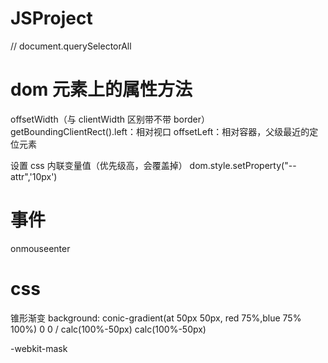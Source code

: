 # JSProject

// document.querySelectorAll

# dom 元素上的属性方法

offsetWidth（与 clientWidth 区别带不带 border）
getBoundingClientRect().left：相对视口
offsetLeft：相对容器，父级最近的定位元素

设置 css 内联变量值（优先级高，会覆盖掉）
dom.style.setProperty("--attr",'10px')

# 事件

onmouseenter

# css

锥形渐变
background: conic-gradient(at 50px 50px, red 75%,blue 75% 100%) 0 0 / calc(100%-50px) calc(100%-50px)

-webkit-mask

